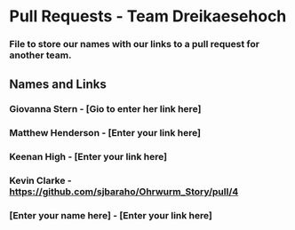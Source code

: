 # Pull Requests - Team Dreikaesehoch
### File to store our names with our links to a pull request for another team.
## Names and Links
### Giovanna Stern - [Gio to enter her link here]
### Matthew Henderson - [Enter your link here]
### Keenan High - [Enter your link here]
### Kevin Clarke - https://github.com/sjbaraho/Ohrwurm_Story/pull/4
### [Enter your name here] - [Enter your link here]
